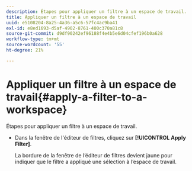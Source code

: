 ```yaml
---
description: Étapes pour appliquer un filtre à un espace de travail.
title: Appliquer un filtre à un espace de travail
uuid: e5108204-8a25-4a36-a5c6-57fc4ac9ba41
exl-id: e8ed1693-d5af-4902-8761-400c370a81c8
source-git-commit: d9df90242ef96188f4e4b5e6d04cfef196b0a628
workflow-type: tm+mt
source-wordcount: '55'
ht-degree: 21%

---
```


# Appliquer un filtre à un espace de travail{#apply-a-filter-to-a-workspace}

Étapes pour appliquer un filtre à un espace de travail.

* Dans la fenêtre de l&#39;éditeur de filtres, cliquez sur **[!UICONTROL Apply Filter]**.

   La bordure de la fenêtre de l’éditeur de filtres devient jaune pour indiquer que le filtre a appliqué une sélection à l’espace de travail.
